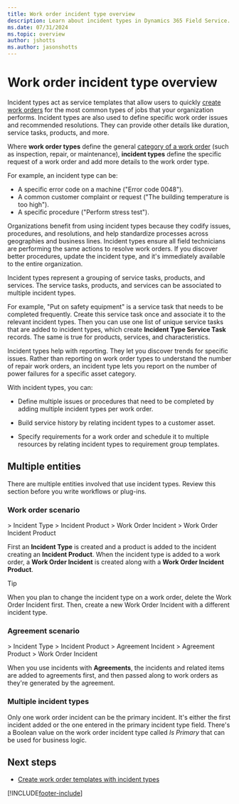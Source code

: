 ```yaml
---
title: Work order incident type overview
description: Learn about incident types in Dynamics 365 Field Service.
ms.date: 07/31/2024
ms.topic: overview
author: jshotts
ms.author: jasonshotts
---
```


# Work order incident type overview

Incident types act as service templates that allow users to quickly [create work orders](create-work-order.md) for the most common types of jobs that your organization performs. Incident types are also used to define specific work order issues and recommended resolutions. They can provide other details like duration, service tasks, products, and more.

Where **work order types** define the general [category of a work order](create-work-order-types.md) (such as inspection, repair, or maintenance), **incident types** define the specific request of a work order and add more details to the work order type.

For example, an incident type can be:

- A specific error code on a machine ("Error code 0048").
- A common customer complaint or request ("The building temperature is too high").
- A specific procedure ("Perform stress test").

Organizations benefit from using incident types because they codify issues, procedures, and resolutions, and help standardize processes across geographies and business lines. Incident types ensure all field technicians are performing the same actions to resolve work orders. If you discover better procedures, update the incident type, and it's immediately available to the entire organization.

Incident types represent a grouping of service tasks, products, and services. The service tasks, products, and services can be associated to multiple incident types.

For example, "Put on safety equipment" is a service task that needs to be completed frequently. Create this service task once and associate it to the relevant incident types. Then you can use one list of unique service tasks that are added to incident types, which create **Incident Type Service Task** records. The same is true for products, services, and characteristics.

Incident types help with reporting. They let you discover trends for specific issues. Rather than reporting on work order types to understand the number of repair work orders, an incident type lets you report on the number of power failures for a specific asset category.

With incident types, you can:

- Define multiple issues or procedures that need to be completed by adding multiple incident types per work order.

- Build service history by relating incident types to a customer asset.

- Specify requirements for a work order and schedule it to multiple resources by relating incident types to requirement group templates.

## Multiple entities

There are multiple entities involved that use incident types. Review this section before you write workflows or plug-ins.

### Work order scenario

\> Incident Type \> Incident Product \> Work Order Incident \> Work Order Incident Product

First an **Incident Type** is created and a product is added to the incident creating an **Incident Product**. When the incident type is added to a work order, a **Work Order Incident** is created along with a **Work Order Incident Product**.

> [!TIP]
> When you plan to change the incident type on a work order, delete the Work Order Incident first. Then, create a new Work Order Incident with a different incident type.

### Agreement scenario

\> Incident Type \> Incident Product \> Agreement Incident \> Agreement Product \> Work Order Incident

When you use incidents with **Agreements**, the incidents and related items are added to agreements first, and then passed along to work orders as they're generated by the agreement.

### Multiple incident types

Only one work order incident can be the primary incident. It's either the first incident added or the one entered in the primary incident type field. There's a Boolean value on the work order incident type called *Is Primary* that can be used for business logic.

## Next steps

- [Create work order templates with incident types](configure-incident-types.md)

[!INCLUDE[footer-include](../includes/footer-banner.md)]
